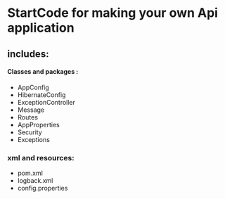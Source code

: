 # StartCode for making your own Api application

## includes:
#### Classes and packages :
- AppConfig
- HibernateConfig
- ExceptionController
- Message
- Routes
- AppProperties
- Security
- Exceptions

### xml and resources:
- pom.xml
- logback.xml
- config.properties